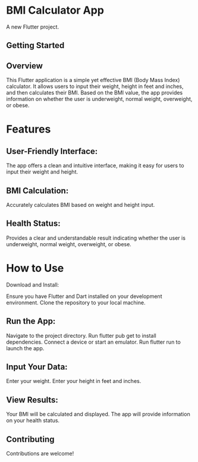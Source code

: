 # BMI Calculator App

A new Flutter project.

## Getting Started

## Overview

This Flutter application is a simple yet effective BMI (Body Mass Index) calculator. It allows users to input their weight, height in feet and inches, and then calculates their BMI. Based on the BMI value, the app provides information on whether the user is underweight, normal weight, overweight, or obese.

# Features

## User-Friendly Interface: 

The app offers a clean and intuitive interface, making it easy for users to input their weight and height.

## BMI Calculation: 
Accurately calculates BMI based on weight and height input.

## Health Status: 
Provides a clear and understandable result indicating whether the user is underweight, normal weight, overweight, or obese.

# How to Use

Download and Install:

Ensure you have Flutter and Dart installed on your development environment.
Clone the repository to your local machine.

## Run the App:

Navigate to the project directory.
Run flutter pub get to install dependencies.
Connect a device or start an emulator.
Run flutter run to launch the app.

## Input Your Data:

Enter your weight.
Enter your height in feet and inches.

## View Results:

Your BMI will be calculated and displayed.
The app will provide information on your health status.

## Contributing
Contributions are welcome! 
